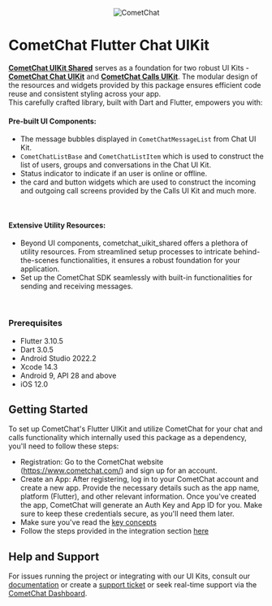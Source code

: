 <p align="center">
  <img alt="CometChat" src="https://assets.cometchat.io/website/images/logos/banner.png">
</p>

# CometChat Flutter Chat UIKit
<a href="https://pub.dev/packages/cometchat_uikit_shared"><strong>CometChat UIKit Shared</strong></a> serves as a foundation for two robust UI Kits - <a href="https://pub.dev/packages/cometchat_chat_uikit"><strong>CometChat Chat UIKit</strong></a> and <a href="https://pub.dev/packages/cometchat_calls_uikit"><strong>CometChat Calls UIKit</strong></a>. The modular design of the resources and widgets provided by this package ensures efficient code reuse and consistent styling across your app.  <br/>
This carefully crafted library, built with Dart and Flutter, empowers you with:
#### Pre-built UI Components:
- The message bubbles displayed in `CometChatMessageList` from Chat UI Kit.
- `CometChatListBase` and `CometChatListItem` which is used to construct the list of users, groups and conversations in the Chat UI Kit.
- Status indicator to indicate if an user is online or offline.
- the card and button widgets which are used to construct the incoming and outgoing call screens provided by the Calls  UI Kit and much more.

<br/>

#### Extensive Utility Resources:
- Beyond UI components, cometchat_uikit_shared offers a plethora of utility resources. From streamlined setup processes to intricate behind-the-scenes functionalities, it ensures a robust foundation for your application.
- Set up the CometChat SDK seamlessly with built-in functionalities for sending and receiving messages.

<br/>

### Prerequisites
- Flutter 3.10.5
- Dart 3.0.5
- Android Studio 2022.2
- Xcode 14.3
- Android 9, API 28 and above
- iOS 12.0

## Getting Started
To set up CometChat's Flutter UIKit and utilize CometChat for your chat and calls functionality which internally used this package as a dependency, you'll need to follow these steps:
- Registration: Go to the CometChat website (https://www.cometchat.com/) and sign up for an account.
- Create an App: After registering, log in to your CometChat account and create a new app. Provide the necessary details such as the app name, platform (Flutter), and other relevant information. Once you've created the app, CometChat will generate an Auth Key and App ID for you. Make sure to keep these credentials secure, as you'll need them later.
- Make sure you've read the [key concepts](https://www.cometchat.com/docs/v4/flutter-uikit/key-concepts)
- Follow the steps provided in the integration section [here](https://www.cometchat.com/docs/v4/flutter-uikit/integration#getting-started)

## Help and Support
For issues running the project or integrating with our UI Kits, consult our [documentation](https://www.cometchat.com/docs/v4/flutter-uikit/integration) or create a [support ticket](https://help.cometchat.com/hc/en-us) or seek real-time support via the [CometChat Dashboard](https://app.cometchat.com/).